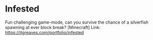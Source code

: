 # Infested
 Fun challenging game-mode, can you survive the chance of a silverfish spawning at ever block break? [Minecraft]
 Link: https://jtgreaves.com/portfolio/infested
